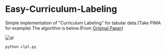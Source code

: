 # Easy-Curriculum-Labeling
Simple implementation of "Curriculum Labeling" for tabular data.(Take PIMA for example)
The algorithm is below.(From [Original Paper](https://arxiv.org/abs/2001.06001))

![al](https://github.com/ZachySun/Easy-Curriculum-Labeling/blob/main/imgs/al.PNG)

```
python clpl.py
```

